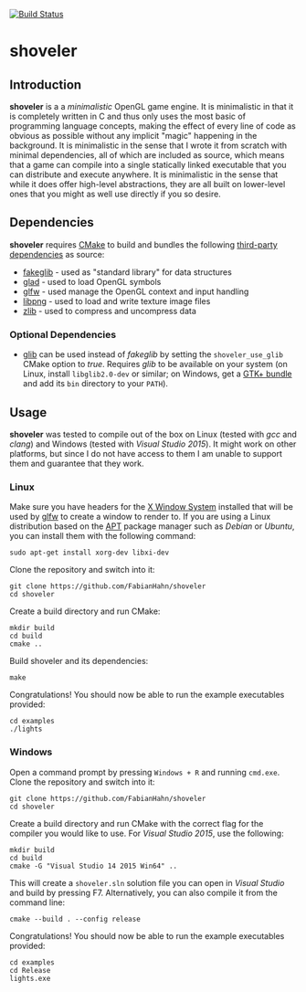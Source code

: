 [![Build Status](https://app.travis-ci.com/FabianHahn/shoveler.svg?branch=master)](https://app.travis-ci.com/github/FabianHahn/shoveler)

# shoveler

## Introduction
**shoveler** is a a _minimalistic_ OpenGL game engine. It is minimalistic in that it is completely written in C and thus only uses the most basic of programming language concepts, making the effect of every line of code as obvious as possible without any implicit "magic" happening in the background. It is minimalistic in the sense that I wrote it from scratch with minimal dependencies, all of which are included as source, which means that a game can compile into a single statically linked executable that you can distribute and execute anywhere. It is minimalistic in the sense that while it does offer high-level abstractions, they are all built on lower-level ones that you might as well use directly if you so desire.

## Dependencies
**shoveler** requires [CMake](https://cmake.org/) to build and bundles the following [third-party dependencies](thirdparty) as source:
 * [fakeglib](https://github.com/FabianHahn/fakeglib) - used as "standard library" for data structures
 * [glad](https://github.com/Dav1dde/glad) - used to load OpenGL symbols
 * [glfw](http://www.glfw.org/) - used manage the OpenGL context and input handling
 * [libpng](https://github.com/glennrp/libpng) - used to load and write texture image files 
 * [zlib](https://github.com/madler/zlib) - used to compress and uncompress data

### Optional Dependencies
 * [glib](https://developer.gnome.org/glib/stable/) can be used instead of *fakeglib* by setting the `shoveler_use_glib` CMake option to *true*. Requires *glib* to be available on your system (on Linux, install `libglib2.0-dev` or similar; on Windows, get a [GTK+ bundle](https://github.com/hexchat/gtk-win32) and add its `bin` directory to your `PATH`).

## Usage

**shoveler** was tested to compile out of the box on Linux (tested with _gcc_ and _clang_) and Windows (tested with _Visual Studio 2015_). It might work on other platforms, but since I do not have access to them I am unable to support them and guarantee that they work.

### Linux

Make sure you have headers for the [X Window System](http://www.opengroup.org/tech/desktop/x-window-system/) installed that will be used by [glfw](http://www.glfw.org/) to create a window to render to. If you are using a Linux distribution based on the [APT](https://wiki.debian.org/Apt) package manager such as _Debian_ or _Ubuntu_, you can install them with the following command:
```
sudo apt-get install xorg-dev libxi-dev
```

Clone the repository and switch into it:
```
git clone https://github.com/FabianHahn/shoveler
cd shoveler
```

Create a build directory and run CMake:
```
mkdir build
cd build
cmake ..
```

Build shoveler and its dependencies:
```
make
```

Congratulations! You should now be able to run the example executables provided:
```
cd examples
./lights
```

### Windows

Open a command prompt by pressing `Windows + R` and running `cmd.exe`. Clone the repository and switch into it:
```
git clone https://github.com/FabianHahn/shoveler
cd shoveler
```

Create a build directory and run CMake with the correct flag for the compiler you would like to use. For _Visual Studio 2015_, use the following:
```
mkdir build
cd build
cmake -G "Visual Studio 14 2015 Win64" ..
```

This will create a `shoveler.sln` solution file you can open in _Visual Studio_ and build by pressing F7. Alternatively, you can also compile it from the command line:
```
cmake --build . --config release
```

Congratulations! You should now be able to run the example executables provided:
```
cd examples
cd Release
lights.exe
```
